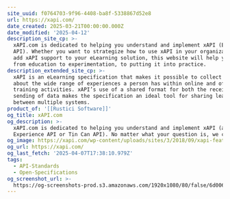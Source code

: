 ```yaml
---
site_uuid: f0764703-9f96-4408-ba8f-5338867d52e8
url: https://xapi.com/
date_created: 2025-03-21T00:00:00.000Z
date_modified: '2025-04-12'
description_site_cp: >-
  xAPI.com is dedicated to helping you understand and implement xAPI (Experience
  API). Whether you want to strategize how to use xAPI in your organization or
  add xAPI support to your eLearning solution, this website will help you move
  from education to experimentation, to putting it into practice.
description_extended_site_cp: >-
  xAPI is an eLearning specification that makes it possible to collect data
  about the wide range of experiences a person has within online and offline
  training activities. xAPI’s use of a shared format for both the receiving and
  sending of data makes the specification an ideal tool for sharing learning
  between multiple systems.
product_of: '[[Rustici Software]]'
og_title: xAPI.com
og_description: >-
  xAPI.com is dedicated to helping you understand and implement xAPI (aka the
  Experience API or Tin Can API). No matter what your question is, we can help.
og_image: https://xapi.com/wp-content/uploads/sites/3/2018/09/xapi-featured-image.png
og_url: https://xapi.com/
og_last_fetch: '2025-04-07T17:38:10.979Z'
tags:
  - API-Standards
  - Open-Specifications
og_screenshot_url: >-
  https://og-screenshots-prod.s3.amazonaws.com/1920x1080/80/false/6d00668e9cbddf5781d4154802b478025acbefb9e49bafc3548af01baa64b79b.jpeg
---
```














































